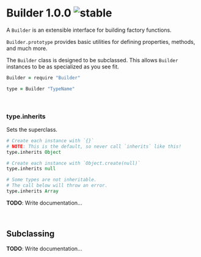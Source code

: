 
# Builder 1.0.0 ![stable](https://img.shields.io/badge/stability-stable-4EBA0F.svg?style=flat)

A `Builder` is an extensible interface for building factory functions.

`Builder.prototype` provides basic utilities for defining properties, methods, and much more.

The `Builder` class is designed to be subclassed.
This allows `Builder` instances to be as specialized as you see fit.

```coffee
Builder = require "Builder"

type = Builder "TypeName"
```

&nbsp;

### type.inherits

Sets the superclass.

```coffee
# Create each instance with `{}`
# NOTE: This is the default, so never call `inherits` like this!
type.inherits Object

# Create each instance with `Object.create(null)`
type.inherits null

# Some types are not inheritable.
# The call below will throw an error.
type.inherits Array
```

**TODO**: Write documentation...

&nbsp;

## Subclassing

**TODO**: Write documentation...
